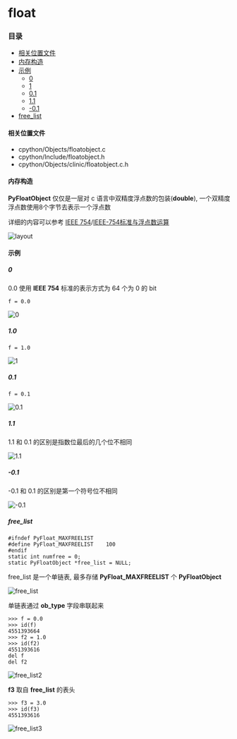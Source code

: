 # float

### 目录

* [相关位置文件](#相关位置文件)
* [内存构造](#内存构造)
* [示例](#示例)
	* [0](#0)
	* [1](#1)
	* [0.1](#0.1)
	* [1.1](#1.1)
	* [-0.1](#-0.1)
* [free_list](#free_list)

#### 相关位置文件
* cpython/Objects/floatobject.c
* cpython/Include/floatobject.h
* cpython/Objects/clinic/floatobject.c.h

#### 内存构造

**PyFloatObject** 仅仅是一层对 c 语言中双精度浮点数的包装(**double**), 一个双精度浮点数使用8个字节去表示一个浮点数

详细的内容可以参考 [IEEE 754](https://en.wikipedia.org/wiki/IEEE_754-1985)/[IEEE-754标准与浮点数运算](https://blog.csdn.net/m0_37972557/article/details/84594879)

![layout](https://github.com/zpoint/Cpython-Internals/blob/master/BasicObject/float/layout.png)

#### 示例

##### 0

0.0 使用 **IEEE 754** 标准的表示方式为 64 个为 0 的 bit

	f = 0.0

![0](https://github.com/zpoint/Cpython-Internals/blob/master/BasicObject/float/0.png)

##### 1.0

	f = 1.0

![1](https://github.com/zpoint/Cpython-Internals/blob/master/BasicObject/float/1.png)

##### 0.1

	f = 0.1

![0.1](https://github.com/zpoint/Cpython-Internals/blob/master/BasicObject/float/0.1.png)

##### 1.1

1.1 和 0.1 的区别是指数位最后的几个位不相同

![1.1](https://github.com/zpoint/Cpython-Internals/blob/master/BasicObject/float/1.1.png)

##### -0.1

-0.1 和 0.1 的区别是第一个符号位不相同

![-0.1](https://github.com/zpoint/Cpython-Internals/blob/master/BasicObject/float/-0.1.png)

##### free_list

    #ifndef PyFloat_MAXFREELIST
    #define PyFloat_MAXFREELIST    100
    #endif
    static int numfree = 0;
    static PyFloatObject *free_list = NULL;

free_list 是一个单链表, 最多存储 **PyFloat_MAXFREELIST** 个 **PyFloatObject**

![free_list](https://github.com/zpoint/Cpython-Internals/blob/master/BasicObject/float/free_list.png)

单链表通过 **ob_type** 字段串联起来

	>>> f = 0.0
	>>> id(f)
	4551393664
    >>> f2 = 1.0
    >>> id(f2)
    4551393616
    del f
    del f2

![free_list2](https://github.com/zpoint/Cpython-Internals/blob/master/BasicObject/float/free_list2.png)

**f3** 取自 **free_list** 的表头

	>>> f3 = 3.0
	>>> id(f3)
	4551393616

![free_list3](https://github.com/zpoint/Cpython-Internals/blob/master/BasicObject/float/free_list3.png)
